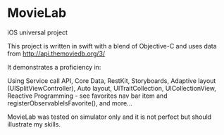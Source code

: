 # MovieLab
iOS universal project

This project is written in swift with a blend of Objective-C and uses data from http://api.themoviedb.org/3/

It demonstrates a proficiency in:

Using Service call API,
Core Data,
RestKit,
Storyboards,
Adaptive layout (UISplitViewController),
Auto layout,
UITraitCollection,
UICollectionView,
Reactive Programming - see favorites nav bar item and registerObservableIsFavorite(),
and more...

MovieLab was tested on simulator only and it is not perfect but should illustrate my skills.
